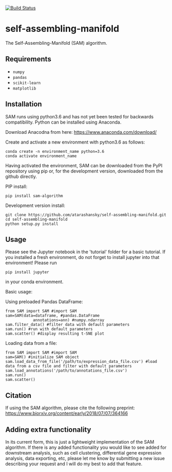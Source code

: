 [![Build Status](https://travis-ci.org/atarashansky/self-assembling-manifold.svg?branch=master)](https://travis-ci.org/atarashansky/self-assembling-manifold)

# self-assembling-manifold
The Self-Assembling-Manifold (SAM) algorithm.


## Requirements
 - `numpy`
 - `pandas`
 - `scikit-learn`
 - `matplotlib`

## Installation
SAM runs using python3.6 and has not yet been tested for backwards compatibility. Python can be installed using Anaconda.

Download Anacodna from here:
    https://www.anaconda.com/download/

Create and activate a new environment with python3.6 as follows:
```
conda create -n environment_name python=3.6
conda activate environment_name
```

Having activated the environment, SAM can be downloaded from the PyPI repository using pip or, for the development version, downloaded from the github directly.

PIP install:
```
pip install sam-algorithm
```

Development version install:
```
git clone https://github.com/atarashansky/self-assembling-manifold.git
cd self-assembling-manifold
python setup.py install
```

## Usage
Please see the Jupyter notebook in the 'tutorial' folder for a basic tutorial. If you installed a fresh environment, do not forget to install jupyter into that environment! Please run
```
pip install jupyter
```
in your conda environment.

Basic usage:

Using preloaded Pandas DataFrame:
```
from SAM import SAM #import SAM
sam=SAM(data=dataframe, #pandas.DataFrame
            annotations=ann) #numpy.ndarray
sam.filter_data() #filter data with default parameters
sam.run() #run with default parameters
sam.scatter() #display resulting t-SNE plot
```

Loading data from a file:
```
from SAM import SAM #import SAM
sam=SAM() #initialize SAM object
sam.load_data_from_file('/path/to/expression_data_file.csv') #load data from a csv file and filter with default parameters
sam.load_annotations('/path/to/annotations_file.csv')
sam.run()
sam.scatter()
```

## Citation
If using the SAM algorithm, please cite the following preprint:
https://www.biorxiv.org/content/early/2018/07/07/364166

## Adding extra functionality
In its current form, this is just a lightweight implementation of the SAM algorithm. If there is any added functionality you would like to see added for downstream analysis, such as cell clustering, differential gene expression analysis, data exporting, etc, please let me know by submitting a new issue describing your request and I will do my best to add that feature.
